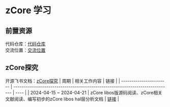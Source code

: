 # zCore 学习
## 前置资源
代码仓库：[代码仓库](https://github.com/elliott10/zCore/)</br>
交流位置：[交流位置](https://github.com/orgs/rcore-os/discussions/45#discussioncomment-9116888) 

## zCore探究
开源飞书文档：[zCore探究](https://m13n4gzucg.feishu.cn/docx/Ls63dbSJAoyBRSxcZU5cj4xjn0t)
| 周期                    | 相关工作内容                                                                  | 链接 |
| ----------------------- | ----------------------------------------------------------------------------- | ---- |
| 2024-04-15 ~ 2024-04-21 | zCore libos版源码阅读、zCore相关文献阅读、编写初步的zCore libos hal层分析文档 | [链接](./zCore-01.md)    |